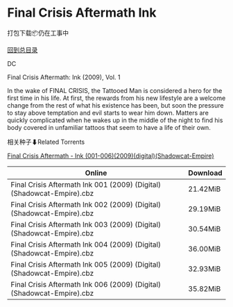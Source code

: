 # Final Crisis Aftermath Ink

打包下载📦仍在工事中

[回到总目录](/Catalogs.md)

DC

Final Crisis Aftermath: Ink (2009), Vol. 1

In the wake of FINAL CRISIS, the Tattooed Man is considered a hero for the first time in his life. At first, the rewards from his new lifestyle are a welcome change from the rest of what his existence has been, but soon the pressure to stay above temptation and evil starts to wear him down. Matters are quickly complicated when he wakes up in the middle of the night to find his body covered in unfamiliar tattoos that seem to have a life of their own.





相关种子⬇Related Torrents

[Final Crisis Aftermath - Ink (001-006)(2009)(digital)(Shadowcat-Empire)](https://github.com/alicewish/markdown/blob/master/torrent/Final-Crisis-Aftermath---Ink--001-006--2009--digital--Shadowcat-Empire.md)

Online | Download
--- | ---
Final Crisis Aftermath Ink 001 (2009) (Digital) (Shadowcat-Empire).cbz | 21.42MiB
Final Crisis Aftermath Ink 002 (2009) (Digital) (Shadowcat-Empire).cbz | 29.19MiB
Final Crisis Aftermath Ink 003 (2009) (Digital) (Shadowcat-Empire).cbz | 30.54MiB
Final Crisis Aftermath Ink 004 (2009) (Digital) (Shadowcat-Empire).cbz | 36.00MiB
Final Crisis Aftermath Ink 005 (2009) (Digital) (Shadowcat-Empire).cbz | 32.93MiB
Final Crisis Aftermath Ink 006 (2009) (Digital) (Shadowcat-Empire).cbz | 35.82MiB